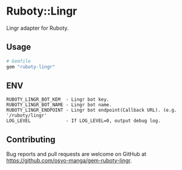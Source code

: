 # Ruboty::Lingr

Lingr adapter for Ruboty.


## Usage

```ruby
# Gemfile
gem "ruboty-lingr"
```

## ENV

```
RUBOTY_LINGR_BOT_KEM  - Lingr bot key.
RUBOTY_LINGR_BOT_NAME - Lingr bot name.
RUBOTY_LINGR_ENDPOINT - Lingr bot endpoint(Callback URL). (e.g. '/ruboty/lingr'
LOG_LEVEL             - If LOG_LEVEL=0, output debug log.
```

## Contributing

Bug reports and pull requests are welcome on GitHub at https://github.com/osyo-manga/gem-ruboty-lingr.

